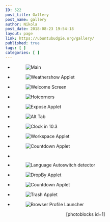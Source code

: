 ```yaml
---
ID: 522
post_title: Gallery
post_name: gallery
author: Nikola
post_date: 2018-08-23 19:54:18
layout: page
link: https://ubuntubudgie.org/gallery/
published: true
tags: [ ]
categories: [ ]
---
```

<!-- wp:blockgallery/masonry {"gutter":10,"captions":false,"gridSize":"lrg","className":"ticss-351e3a8e","editorskit":{"loggedout":false,"loggedin":false,"mobile":false,"tablet":false,"desktop":false,"devices":false,"acf_visibility":"","acf_field":"","acf_condition":"","acf_value":"","migrated":false},"hasCustomCSS":true} -->
<div class="wp-block-blockgallery-masonry ticss-351e3a8e editorskit-no-desktop editorskit-no-tablet editorskit-no-mobile"><div class="blockgallery has-no-alignment has-caption-style-dark has-gutter"><ul class="has-grid-lrg has-gutter-10 has-gutter-mobile-15"><li class="blockgallery--item"><figure class="blockgallery--figure"><img src="https://ubuntubudgie.org/wp-content/uploads/2019/05/main-1200x675.jpeg" alt="Main" data-id="1056" data-link="https://ubuntubudgie.org/en/wp-content/uploads/2019/05/main.jpeg" class="wp-image-1056"/></figure></li><li class="blockgallery--item"><figure class="blockgallery--figure"><img src="https://ubuntubudgie.org/wp-content/uploads/2019/05/weathershow-applet.jpg" alt="Weathershow Applet" data-id="1055" data-link="https://ubuntubudgie.org/en/wp-content/uploads/2019/05/weathershow-applet.jpg" class="wp-image-1055"/></figure></li><li class="blockgallery--item"><figure class="blockgallery--figure"><img src="https://ubuntubudgie.org/wp-content/uploads/2019/05/ubuntubudgie-1200x675.png" alt="Welcome Screen" data-id="980" data-link="https://ubuntubudgie.org/en/wp-content/uploads/2019/05/ubuntubudgie.png" class="wp-image-980"/></figure></li><li class="blockgallery--item"><figure class="blockgallery--figure"><img src="https://ubuntubudgie.org/wp-content/uploads/2019/05/hotcorners.png" alt="Hotcorners" data-id="1054" data-link="https://ubuntubudgie.org/en/wp-content/uploads/2019/05/hotcorners.png" class="wp-image-1054"/></figure></li><li class="blockgallery--item"><figure class="blockgallery--figure"><img src="https://ubuntubudgie.org/wp-content/uploads/2018/09/window20preview.jpg" alt="Expose Applet" data-id="819" data-link="https://ubuntubudgie.org/en/wp-content/uploads/2018/09/window20preview.jpg" class="wp-image-819"/></figure></li><li class="blockgallery--item"><figure class="blockgallery--figure"><img src="https://ubuntubudgie.org/wp-content/uploads/2018/04/10.3-altTab.png" alt="Alt Tab" data-id="749" data-link="https://ubuntubudgie.org/en/wp-content/uploads/2018/04/10.3-altTab.png" class="wp-image-749"/></figure></li><li class="blockgallery--item"><figure class="blockgallery--figure"><img src="https://ubuntubudgie.org/wp-content/uploads/2018/04/10.3-clock.png" alt="Clock in 10.3" data-id="750" data-link="https://ubuntubudgie.org/en/wp-content/uploads/2018/04/10.3-clock.png" class="wp-image-750"/></figure></li><li class="blockgallery--item"><figure class="blockgallery--figure"><img src="https://ubuntubudgie.org/wp-content/uploads/2017/05/Workspace201_029.jpg" alt="Workspace Applet" data-id="763" data-link="https://ubuntubudgie.org/en/wp-content/uploads/2017/05/Workspace201_029.jpg" class="wp-image-763"/></figure></li><li class="blockgallery--item"><figure class="blockgallery--figure"><img src="https://ubuntubudgie.org/wp-content/uploads/2017/12/countdown.png" alt="Countdown Applet" data-id="866" data-link="https://ubuntubudgie.org/en/wp-content/uploads/2017/12/countdown.png" class="wp-image-866"/></figure></li><li class="blockgallery--item"><figure class="blockgallery--figure"><img src="https://ubuntubudgie.org/wp-content/uploads/2018/03/minimal2018.0420installation.png" alt="" data-id="888" data-link="https://ubuntubudgie.org/en/wp-content/uploads/2018/03/minimal2018.0420installation.png" class="wp-image-888"/></figure></li><li class="blockgallery--item"><figure class="blockgallery--figure"><img src="https://ubuntubudgie.org/wp-content/uploads/2018/03/autoswitch.png" alt="Language Autoswitch detector" data-id="885" data-link="https://ubuntubudgie.org/en/wp-content/uploads/2018/03/autoswitch.png" class="wp-image-885"/></figure></li><li class="blockgallery--item"><figure class="blockgallery--figure"><img src="https://ubuntubudgie.org/wp-content/uploads/2018/03/DropBy.png" alt="DropBy Applet" data-id="879" data-link="https://ubuntubudgie.org/en/wp-content/uploads/2018/03/DropBy.png" class="wp-image-879"/></figure></li><li class="blockgallery--item"><figure class="blockgallery--figure"><img src="https://ubuntubudgie.org/wp-content/uploads/2018/03/countdown.png" alt="Countdown Applet" data-id="884" data-link="https://ubuntubudgie.org/en/wp-content/uploads/2018/03/countdown.png" class="wp-image-884"/></figure></li><li class="blockgallery--item"><figure class="blockgallery--figure"><img src="https://ubuntubudgie.org/wp-content/uploads/2018/09/trash-applet.jpg" alt="Trash Applet" data-id="934" data-link="https://ubuntubudgie.org/en/wp-content/uploads/2018/09/trash-applet.jpg" class="wp-image-934"/></figure></li><li class="blockgallery--item"><figure class="blockgallery--figure"><img src="https://ubuntubudgie.org/wp-content/uploads/2018/09/browser-profile-launcher-applet.jpg" alt="Browser Profile Launcher" data-id="937" data-link="https://ubuntubudgie.org/en/wp-content/uploads/2018/09/browser-profile-launcher-applet.jpg" class="wp-image-937"/></figure></li></ul></div></div>
<!-- /wp:blockgallery/masonry -->

<p style="text-align: center;">[photoblocks id=1]</p>
<p> </p>